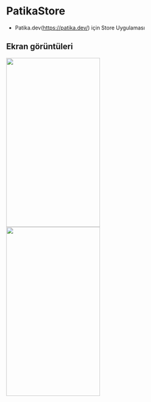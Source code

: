 # PatikaStore
- Patika.dev(https://patika.dev/) için Store Uygulaması

 ## Ekran görüntüleri
<a href="url"><img src="https://i.hizliresim.com/3vfcmsu.jpg" align="left" width="250" height="450" ></a>
<a href="url"><img src="https://i.hizliresim.com/ikzeleb.jpg" align="left" width="250" height="450" ></a>




